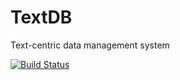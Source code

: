 # TextDB
Text-centric data management system

[![Build Status](https://travis-ci.org/TextDB/textdb.svg?branch=master)](https://travis-ci.org/TextDB/textdb)
